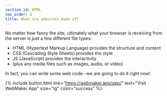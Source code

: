 ```yaml
---
section_id: HTML
nav_order: 4
title: What are websites made of?
---
```


No matter how fancy the site, ultimately what your browser is receiving from the server is just a few different file types: 

- <span class="term">HTML (Hypertext Markup Language)</span> provides the structure and content
- <span class="term">CSS (Cascading Style Sheets)</span> provides the style
- <span class="term">JS (JavaScript)</span> provides the interactivity
- (plus any media files such as images, audio, or video)

In fact, you can write some web code--we are going to do it right now!

{% include button.html link="https://webmaker.app/app/" text="Visit WebMaker App" size="lg" color="success" %}
